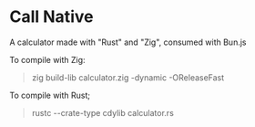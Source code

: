 # Call Native

A calculator made with "Rust" and "Zig", consumed with Bun.js

To compile with Zig:

> zig build-lib calculator.zig -dynamic -OReleaseFast

To compile with Rust;

> rustc --crate-type cdylib calculator.rs
